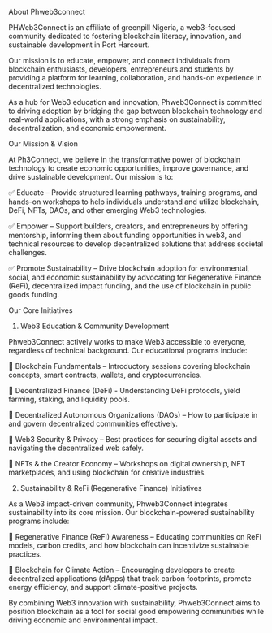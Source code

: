 About Phweb3connect

PHWeb3Connect is an affiliate of greenpill Nigeria, a web3-focused community dedicated to fostering blockchain literacy, innovation, and sustainable development in Port Harcourt.

Our mission is to educate, empower, and connect individuals from blockchain enthusiasts, developers, entrepreneurs and students by providing a platform for learning, collaboration, and hands-on experience in decentralized technologies. 

As a hub for Web3 education and innovation, Phweb3Connect is committed to driving adoption by bridging the gap between blockchain technology and real-world applications, with a strong emphasis on sustainability, decentralization, and economic empowerment. 

Our Mission & Vision 

At Ph3Connect, we believe in the transformative power of blockchain technology to create economic opportunities, improve governance, and drive sustainable development. Our mission is to: 

✅ Educate – Provide structured learning pathways, training programs, and hands-on workshops to help individuals understand and utilize blockchain, DeFi, NFTs, DAOs, and other emerging Web3 technologies. 

✅ Empower – Support builders, creators, and entrepreneurs by offering mentorship, informing them about funding opportunities in web3, and technical resources to develop decentralized solutions that address societal challenges. 

✅ Promote Sustainability – Drive blockchain adoption for environmental, social, and economic sustainability by advocating for Regenerative Finance (ReFi), decentralized impact funding, and the use of blockchain in public goods funding. 

Our Core Initiatives 

1. Web3 Education & Community Development 

Phweb3Connect actively works to make Web3 accessible to everyone, regardless of technical background. Our educational programs include: 

🔹 Blockchain Fundamentals – Introductory sessions covering blockchain concepts, smart contracts, wallets, and cryptocurrencies. 

🔹 Decentralized Finance (DeFi) - Understanding DeFi protocols, yield farming, staking, and liquidity pools. 

🔹 Decentralized Autonomous Organizations (DAOs) – How to participate in and govern decentralized communities effectively. 

🔹 Web3 Security & Privacy – Best practices for securing digital assets and navigating the decentralized web safely. 

🔹 NFTs & the Creator Economy – Workshops on digital ownership, NFT marketplaces, and using blockchain for creative industries. 

2. Sustainability & ReFi (Regenerative Finance) Initiatives 

As a Web3 impact-driven community, Phweb3Connect integrates sustainability into its core mission. Our blockchain-powered sustainability programs include: 

🌱 Regenerative Finance (ReFi) Awareness – Educating communities on ReFi models, carbon credits, and how blockchain can incentivize sustainable practices. 

🌱 Blockchain for Climate Action – Encouraging developers to create decentralized applications (dApps) that track carbon footprints, promote energy efficiency, and support climate-positive projects. 

By combining Web3 innovation with sustainability, Phweb3Connect aims to position blockchain as a tool for social good empowering communities while driving economic and environmental impact. 


